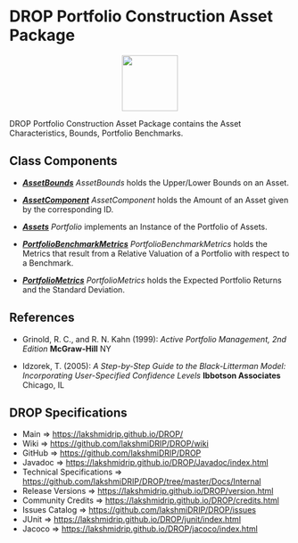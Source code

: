 # DROP Portfolio Construction Asset Package

<p align="center"><img src="https://github.com/lakshmiDRIP/DROP/blob/master/DRIP_Logo.gif?raw=true" width="100"></p>

DROP Portfolio Construction Asset Package contains the Asset Characteristics, Bounds, Portfolio Benchmarks.


## Class Components

 * [***AssetBounds***](https://github.com/lakshmiDRIP/DROP/tree/master/src/main/java/org/drip/portfolioconstruction/asset/AssetBounds.java)
 <i>AssetBounds</i> holds the Upper/Lower Bounds on an Asset.

 * [***AssetComponent***](https://github.com/lakshmiDRIP/DROP/tree/master/src/main/java/org/drip/portfolioconstruction/asset/AssetComponent.java)
 <i>AssetComponent</i> holds the Amount of an Asset given by the corresponding ID.

 * [***Assets***](https://github.com/lakshmiDRIP/DROP/tree/master/src/main/java/org/drip/portfolioconstruction/asset/Assets.java)
 <i>Portfolio</i> implements an Instance of the Portfolio of Assets.

 * [***PortfolioBenchmarkMetrics***](https://github.com/lakshmiDRIP/DROP/tree/master/src/main/java/org/drip/portfolioconstruction/asset/PortfolioBenchmarkMetrics.java)
 <i>PortfolioBenchmarkMetrics</i> holds the Metrics that result from a Relative Valuation of a Portfolio with
 respect to a Benchmark.

 * [***PortfolioMetrics***](https://github.com/lakshmiDRIP/DROP/tree/master/src/main/java/org/drip/portfolioconstruction/asset/PortfolioMetrics.java)
 <i>PortfolioMetrics</i> holds the Expected Portfolio Returns and the Standard Deviation.


## References

 * Grinold, R. C., and R. N. Kahn (1999): <i>Active Portfolio Management, 2nd Edition</i> <b>McGraw-Hill</b>
 NY

 * Idzorek, T. (2005): <i>A Step-by-Step Guide to the Black-Litterman Model: Incorporating User-Specified
 Confidence Levels</i> <b>Ibbotson Associates</b> Chicago, IL


## DROP Specifications

 * Main                     => https://lakshmidrip.github.io/DROP/
 * Wiki                     => https://github.com/lakshmiDRIP/DROP/wiki
 * GitHub                   => https://github.com/lakshmiDRIP/DROP
 * Javadoc                  => https://lakshmidrip.github.io/DROP/Javadoc/index.html
 * Technical Specifications => https://github.com/lakshmiDRIP/DROP/tree/master/Docs/Internal
 * Release Versions         => https://lakshmidrip.github.io/DROP/version.html
 * Community Credits        => https://lakshmidrip.github.io/DROP/credits.html
 * Issues Catalog           => https://github.com/lakshmiDRIP/DROP/issues
 * JUnit                    => https://lakshmidrip.github.io/DROP/junit/index.html
 * Jacoco                   => https://lakshmidrip.github.io/DROP/jacoco/index.html
